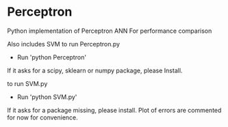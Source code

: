 # Perceptron
Python implementation of Perceptron ANN
For performance comparison

Also includes SVM
to run Perceptron.py
 - Run 'python Perceptron'
 
If it asks for a scipy, sklearn or numpy package, please Install.

to run SVM.py
- Run 'python SVM.py'

If it asks for a package missing, please install.
Plot of errors are commented for now for convenience.

